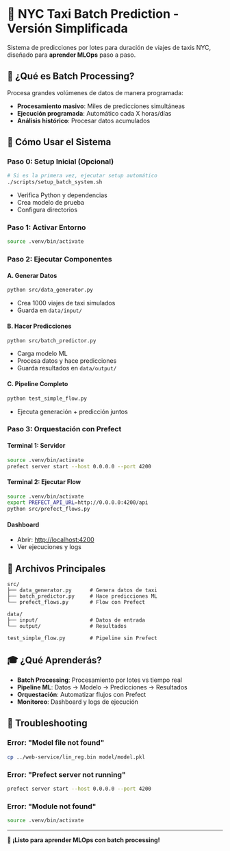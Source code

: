 # 🚀 NYC Taxi Batch Prediction - Versión Simplificada

Sistema de predicciones por lotes para duración de viajes de taxis NYC, diseñado para **aprender MLOps** paso a paso.

## 🎯 ¿Qué es Batch Processing?

Procesa grandes volúmenes de datos de manera programada:

- **Procesamiento masivo**: Miles de predicciones simultáneas
- **Ejecución programada**: Automático cada X horas/días
- **Análisis histórico**: Procesar datos acumulados

## 🚀 Cómo Usar el Sistema

### **Paso 0: Setup Inicial (Opcional)**

```bash
# Si es la primera vez, ejecutar setup automático
./scripts/setup_batch_system.sh
```

- Verifica Python y dependencias
- Crea modelo de prueba
- Configura directorios

### **Paso 1: Activar Entorno**

```bash
source .venv/bin/activate
```

### **Paso 2: Ejecutar Componentes**

#### **A. Generar Datos**

```bash
python src/data_generator.py
```

- Crea 1000 viajes de taxi simulados
- Guarda en `data/input/`

#### **B. Hacer Predicciones**

```bash
python src/batch_predictor.py
```

- Carga modelo ML
- Procesa datos y hace predicciones
- Guarda resultados en `data/output/`

#### **C. Pipeline Completo**

```bash
python test_simple_flow.py
```

- Ejecuta generación + predicción juntos

### **Paso 3: Orquestación con Prefect**

#### **Terminal 1: Servidor**

```bash
source .venv/bin/activate
prefect server start --host 0.0.0.0 --port 4200
```

#### **Terminal 2: Ejecutar Flow**

```bash
source .venv/bin/activate
export PREFECT_API_URL=http://0.0.0.0:4200/api
python src/prefect_flows.py
```

#### **Dashboard**

- Abrir: <http://localhost:4200>
- Ver ejecuciones y logs

## 📁 Archivos Principales

```text
src/
├── data_generator.py      # Genera datos de taxi
├── batch_predictor.py     # Hace predicciones ML
└── prefect_flows.py       # Flow con Prefect

data/
├── input/                 # Datos de entrada
└── output/                # Resultados

test_simple_flow.py        # Pipeline sin Prefect
```

## 🎓 ¿Qué Aprenderás?

- **Batch Processing**: Procesamiento por lotes vs tiempo real
- **Pipeline ML**: Datos → Modelo → Predicciones → Resultados
- **Orquestación**: Automatizar flujos con Prefect
- **Monitoreo**: Dashboard y logs de ejecución

## 🔧 Troubleshooting

### **Error: "Model file not found"**

```bash
cp ../web-service/lin_reg.bin model/model.pkl
```

### **Error: "Prefect server not running"**

```bash
prefect server start --host 0.0.0.0 --port 4200
```

### **Error: "Module not found"**

```bash
source .venv/bin/activate
```

---

**🎉 ¡Listo para aprender MLOps con batch processing!**
